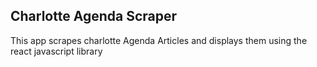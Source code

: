 ## Charlotte Agenda Scraper

This app scrapes charlotte Agenda Articles and displays them using the react javascript library



